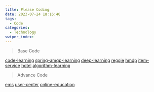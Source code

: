 ```yaml
---
title: Please Coding
date: 2023-07-24 18:16:40
tags: 
  - Code
categories: 
  - Technology
swiper_index: 
---
```


> Base Code

[code-learning](https://gitee.com/cyanzzy/code-learning)
[spring-amqp-learning](https://gitee.com/cyanzzy/spring-amqp-learning)
[deep-learning](https://gitee.com/cyanzzy/deep-learning)
[reggie](https://gitee.com/cyanzzy/reggie)
[hmdp](https://gitee.com/cyanzzy/hmdp)
[item-service](https://gitee.com/cyanzzy/item-service)
[hotel](https://gitee.com/cyanzzy/hotel)
[algorithm-learning](https://gitee.com/cyanzzy/algorithm-learning)



> Advance Code

[ems](https://gitee.com/cyanzzy/)
[user-center](https://gitee.com/cyanzzy/user-center)
[online-education](https://gitee.com/cyanzzy/online-education)


